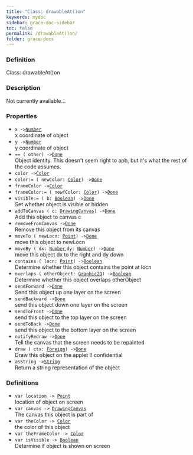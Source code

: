 ```yaml
---
title: "Class: drawableAt()on"
keywords: mydoc
sidebar: grace-doc-sidebar
toc: false
permalink: /drawableAt()on/
folder: grace-docs
---
```


### Definition
Class: drawableAt()on  

### Description
Not currently available...  

### Properties
  
- `x ->`[`Number`](/grace-documentation/404)  
x coordinate of object
- `y ->`[`Number`](/grace-documentation/404)  
y coordinate of object
- `== ( other) ->`[`Done`](/grace-documentation/404)  
Object identity. This doesn't seem right to apb, but it's what the rest of the code assumes.
- `color ->`[`Color`](/grace-documentation/Color)  
- `color:= ( newColor: `[`Color`](/grace-documentation/Color)`) ->`[`Done`](/grace-documentation/404)  
- `frameColor ->`[`Color`](/grace-documentation/Color)  
- `frameColor:= ( newfColor: `[`Color`](/grace-documentation/Color)`) ->`[`Done`](/grace-documentation/404)  
- `visible:= ( b: `[`Boolean`](/grace-documentation/404)`) ->`[`Done`](/grace-documentation/404)  
Set whether object is visible or hidden
- `addToCanvas ( c: `[`DrawingCanvas`](/grace-documentation/DrawingCanvas)`) ->`[`Done`](/grace-documentation/404)  
Add this object to canvas c
- `removeFromCanvas ->`[`Done`](/grace-documentation/404)  
Remove this object from its canvas
- `moveTo ( newLocn: `[`Point`](/grace-documentation/404)`) ->`[`Done`](/grace-documentation/404)  
move this object to newLocn
- `moveBy ( dx: `[`Number`](/grace-documentation/404),`dy: `[`Number`](/grace-documentation/404)`) ->`[`Done`](/grace-documentation/404)  
move this object dx to the right and dy down
- `contains ( locn: `[`Point`](/grace-documentation/404)`) ->`[`Boolean`](/grace-documentation/404)  
Determine whether this object contains the point at locn
- `overlaps ( otherObject: `[`Graphic2D`](/grace-documentation/Graphic2D)`) ->`[`Boolean`](/grace-documentation/404)  
Determine whether this object overlaps otherObject
- `sendForward ->`[`Done`](/grace-documentation/404)  
Send this object up one layer on the screen
- `sendBackward ->`[`Done`](/grace-documentation/404)  
send this object down one layer on the screen
- `sendToFront ->`[`Done`](/grace-documentation/404)  
send this object to the top layer on the screen
- `sendToBack ->`[`Done`](/grace-documentation/404)  
send this object to the bottom layer on the screen
- `notifyRedraw ->`[`Done`](/grace-documentation/404)  
Tell the canvas that the screen needs to be repainted
- `draw ( ctx: `[`Foreign`](/grace-documentation/Foreign)`) ->`[`Done`](/grace-documentation/404)  
Draw this object on the applet !! confidential
- `asString ->`[`String`](/grace-documentation/404)  
Return a string representation of the object

### Definitions
- `var location -> `[`Point`](/grace-documentation/404)  
location of object on screen
- `var canvas -> `[`DrawingCanvas`](/grace-documentation/DrawingCanvas)  
The canvas this object is part of
- `var theColor -> `[`Color`](/grace-documentation/Color)  
the color of this object
- `var theFrameColor -> `[`Color`](/grace-documentation/Color)  
- `var isVisible -> `[`Boolean`](/grace-documentation/404)  
Determine if object is shown on screen
